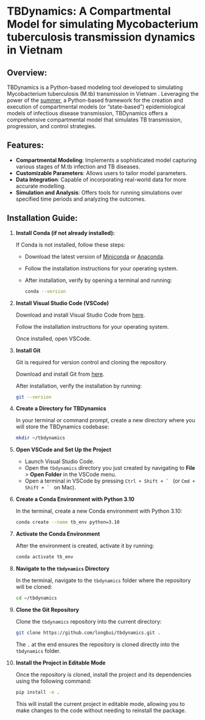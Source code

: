 # TBDynamics: A Compartmental Model for simulating Mycobacterium tuberculosis transmission dynamics in Vietnam
## Overview:
TBDynamics is a Python-based modeling tool developed to simulating Mycobacterium tuberculosis (M.tb) transmission in Vietnam . Leveraging the power of the [summer](https://summer2.readthedocs.io/en/latest/), a Python-based framework for the creation and execution of compartmental models (or “state-based”) epidemiological models of infectious disease transmission, TBDynamics offers a comprehensive compartmental model that simulates TB transmission, progression, and control strategies.
## Features:
- **Compartmental Modeling**: Implements a sophisticated model capturing various stages of M.tb infection and TB diseases.
- **Customizable Parameters**: Allows users to tailor model parameters.
- **Data Integration**: Capable of incorporating real-world data for more accurate modelling.
- **Simulation and Analysis**: Offers tools for running simulations over specified time periods and analyzing the outcomes.
## Installation Guide:

1. **Install Conda (if not already installed):**

   If Conda is not installed, follow these steps:

   - Download the latest version of [Miniconda](https://docs.conda.io/en/latest/miniconda.html) or [Anaconda](https://www.anaconda.com/products/individual).
   - Follow the installation instructions for your operating system.
   - After installation, verify by opening a terminal and running:

     ```bash
     conda --version
     ```
2. **Install Visual Studio Code (VSCode)**

   Download and install Visual Studio Code from [here](https://code.visualstudio.com/).

   Follow the installation instructions for your operating system.

   Once installed, open VSCode.
3. **Install Git**

   Git is required for version control and cloning the repository.

   Download and install Git from [here](https://git-scm.com/).

   After installation, verify the installation by running:

   ```bash
   git --version
   ```

4. **Create a Directory for TBDynamics**

   In your terminal or command prompt, create a new directory where you will store the TBDynamics codebase:

   ```bash
   mkdir ~/tbdynamics
   ```
5. **Open VSCode and Set Up the Project**

   - Launch Visual Studio Code.
   - Open the `tbdynamics` directory you just created by navigating to **File** > **Open Folder** in the VSCode menu.
   - Open a terminal in VSCode by pressing ``Ctrl + Shift + ` `` (or ``Cmd + Shift + ` `` on Mac).

6. **Create a Conda Environment with Python 3.10**

   In the terminal, create a new Conda environment with Python 3.10:

   ```bash
   conda create --name tb_env python=3.10
   ```

7. **Activate the Conda Environment**

   After the environment is created, activate it by running:

   ```bash
   conda activate tb_env
   ```
8. **Navigate to the `tbdynamics` Directory**

   In the terminal, navigate to the `tbdynamics` folder where the repository will be cloned:

   ```bash
   cd ~/tbdynamics
   ```

9. **Clone the Git Repository**

   Clone the `tbdynamics` repository into the current directory:

   ```bash
   git clone https://github.com/longbui/tbdynamics.git .
   ```
   The `.` at the end ensures the repository is cloned directly into the `tbdynamics` folder.

10. **Install the Project in Editable Mode**

    Once the repository is cloned, install the project and its dependencies using the following command:

    ```bash
    pip install -e .
    ```

    This will install the current project in editable mode, allowing you to make changes to the code without needing to reinstall the package.

